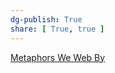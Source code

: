 ```yaml
---
dg-publish: True
share: [ True, true ]
---
```

[Metaphors We Web By](https://maggieappleton.com/metaphors-web)